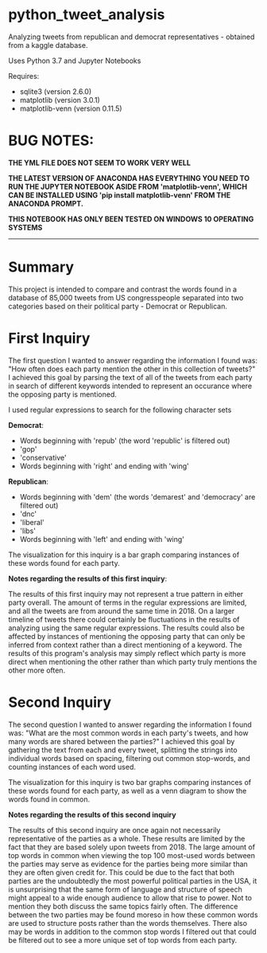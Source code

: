 # python_tweet_analysis
Analyzing tweets from republican and democrat representatives - obtained from a kaggle database.

Uses Python 3.7 and Jupyter Notebooks

Requires:
  - sqlite3 (version 2.6.0)
  - matplotlib (version 3.0.1)
  - matplotlib-venn (version 0.11.5)
  
<h1>BUG NOTES: </h1>

**THE YML FILE DOES NOT SEEM TO WORK VERY WELL**

**THE LATEST VERSION OF ANACONDA HAS EVERYTHING YOU NEED TO RUN THE JUPYTER NOTEBOOK ASIDE FROM 'matplotlib-venn', WHICH CAN BE INSTALLED USING 'pip install matplotlib-venn' FROM THE ANACONDA PROMPT.**

**THIS NOTEBOOK HAS ONLY BEEN TESTED ON WINDOWS 10 OPERATING SYSTEMS**

---

<h1>Summary</h1>

This project is intended to compare and contrast the words found in a database of 85,000 tweets from US congresspeople separated into two categories based on their political party - Democrat or Republican.


<h1>First Inquiry</h1>

The first question I wanted to answer regarding the information I found was:  "How often does each party mention the other in this collection of tweets?"  I achieved this goal by parsing the text of all of the tweets from each party in search of different keywords intended to represent an occurance where the opposing party is mentioned.

I used regular expressions to search for the following character sets

**Democrat**:
  - Words beginning with 'repub' (the word 'republic' is filtered out)
  - 'gop'
  - 'conservative'
  - Words beginning with 'right' and ending with 'wing'
    
**Republican**:
  - Words beginning with 'dem' (the words 'demarest' and 'democracy' are filtered out)
  - 'dnc'
  - 'liberal'
  - 'libs'
  - Words beginning with 'left' and ending with 'wing'
  
The visualization for this inquiry is a bar graph comparing instances of these words found for each party.

**Notes regarding the results of this first inquiry**:

The results of this first inquiry may not represent a true pattern in either party overall.  The amount of terms in the regular expressions are limited, and all the tweets are from around the same time in 2018.  On a larger timeline of tweets there could certainly be fluctuations in the results of analyzing using the same regular expressions.  The results could also be affected by instances of mentioning the opposing party that can only be inferred from context rather than a direct mentioning of a keyword.  The results of this program's analysis may simply reflect which party is more direct when mentioning the other rather than which party truly mentions the other more often.

<h1>Second Inquiry</h1>

The second question I wanted to answer regarding the information I found was:  "What are the most common words in each party's tweets, and how many words are shared between the parties?"  I achieved this goal by gathering the text from each and every tweet, splitting the strings into individual words based on spacing, filtering out common stop-words, and counting instances of each word used.

The visualization for this inquiry is two bar graphs comparing instances of these words found for each party, as well as a venn diagram to show the words found in common.

**Notes regarding the results of this second inquiry**

The results of this second inquiry are once again not necessarily representative of the parties as a whole.  These results are limited by the fact that they are based solely upon tweets from 2018.  The large amount of top words in common when viewing the top 100 most-used words between the parties may serve as evidence for the parties being more similar than they are often given credit for.  This could be due to the fact that both parties are the undoubtedly the most powerful political parties in the USA, it is unsurprising that the same form of language and structure of speech might appeal to a wide enough audience to allow that rise to power.  Not to mention they both discuss the same topics fairly often.  The difference between the two parties may be found moreso in how these common words are used to structure posts rather than the words themselves.  There also may be words in addition to the common stop words I filtered out that could be filtered out to see a more unique set of top words from each party.
